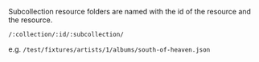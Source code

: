 
Subcollection resource folders are named with the id of the
resource and the resource.

`/:collection/:id/:subcollection/`

e.g. `/test/fixtures/artists/1/albums/south-of-heaven.json`